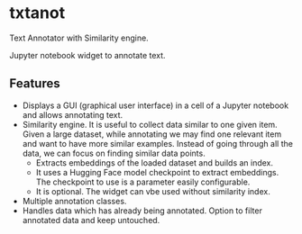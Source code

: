 # txtanot

Text Annotator with Similarity engine. 

Jupyter notebook widget to annotate text.

## Features
- Displays a GUI (graphical user interface) in a cell of a Jupyter notebook and allows annotating text.
- Similarity engine. It is useful to collect data similar to one given item. Given a large dataset, while annotating we may find one relevant item and want to have more similar examples. Instead of going through all the data, we can focus on finding similar data points.
  - Extracts embeddings of the loaded dataset and builds an index.
  - It uses a Hugging Face model checkpoint to extract embeddings. The checkpoint to use is a parameter easily configurable.
  - It is optional. The widget can vbe used without similarity index.
- Multiple annotation classes.
- Handles data which has already being annotated. Option to filter annotated data and keep untouched.

